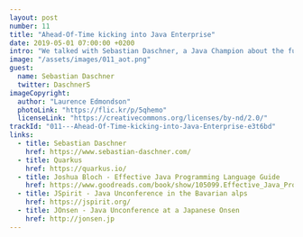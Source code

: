 ```yaml
---
layout: post
number: 11
title: "Ahead-Of-Time kicking into Java Enterprise"
date: 2019-05-01 07:00:00 +0200
intro: "We talked with Sebastian Daschner, a Java Champion about the future of Java Enterprise, the new Eclipse Microprofile and what's behind Quarkus. As not of all us are Java-Heads this episodes also contains a few “Explain it to me like I’m 6” segments which bring light into a few core concepts of the Java ecosystem and its history. Last but not least, why is there no Java Conference in Vienna?"
image: "/assets/images/011_aot.png"
guest:
  name: Sebastian Daschner
  twitter: DaschnerS
imageCopyright:
  author: "Laurence Edmondson"
  photoLink: "https://flic.kr/p/5qhemo"
  licenseLink: "https://creativecommons.org/licenses/by-nd/2.0/"
trackId: "011---Ahead-Of-Time-kicking-into-Java-Enterprise-e3t6bd"
links:
  - title: Sebastian Daschner
    href: https://www.sebastian-daschner.com/
  - title: Quarkus
    href: https://quarkus.io/
  - title: Joshua Bloch - Effective Java Programming Language Guide
    href: https://www.goodreads.com/book/show/105099.Effective_Java_Programming_Language_Guide
  - title: JSpirit - Java Unconference in the Bavarian alps
    href: https://jspirit.org/
  - title: JOnsen - Java Unconference at a Japanese Onsen
    href: http://jonsen.jp
---
```

